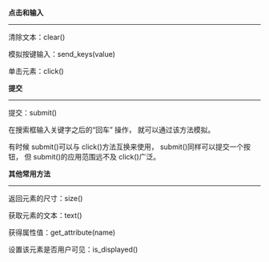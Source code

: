 **点击和输入**

------

清除文本：clear()

模拟按键输入：send_keys(value)

单击元素：click()



**提交**

------

提交：submit()

在搜索框输入关键字之后的“回车” 操作， 就可以通过该方法模拟。

有时候 submit()可以与 click()方法互换来使用， submit()同样可以提交一个按钮， 但 submit()的应用范围远不及 click()广泛。



**其他常用方法**

------

返回元素的尺寸：size()

获取元素的文本：text()

获得属性值：get_attribute(name)

设置该元素是否用户可见：is_displayed()